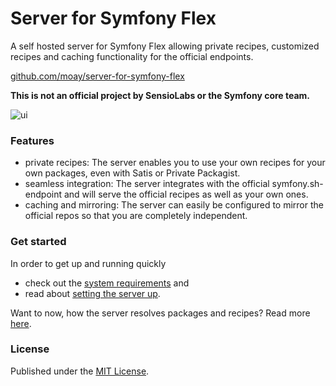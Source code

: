 # Server for Symfony Flex

A self hosted server for Symfony Flex allowing private recipes, customized recipes and caching functionality for the official endpoints.

[github.com/moay/server-for-symfony-flex](https://github.com/moay/server-for-symfony-flex)

**This is not an official project by SensioLabs or the Symfony core team.**

![ui](https://user-images.githubusercontent.com/3605512/36627099-eb239f48-193d-11e8-919a-d98003696d7b.png)

### Features

* private recipes: The server enables you to use your own recipes for your own packages, even with Satis or Private Packagist.
* seamless integration: The server integrates with the official symfony.sh-endpoint and will serve the official recipes as well as your own ones.
* caching and mirroring: The server can easily be configured to mirror the official repos so that you are completely independent.

### Get started

In order to get up and running quickly

* check out the [system requirements](topics/prerequisites.md) and
* read about [setting the server up](topics/setup.md).

Want to now, how the server resolves packages and recipes? Read more [here](topics/recipes.md).

### License

Published under the [MIT License](https://github.com/moay/server-for-symfony-flex/blob/master/LICENSE).
